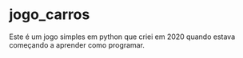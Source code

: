 # jogo_carros
Este é um jogo simples em python que criei em 2020 quando estava começando a aprender como programar.
